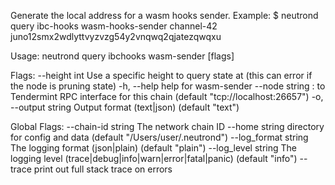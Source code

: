 Generate the local address for a wasm hooks sender.
Example:
$ neutrond query ibc-hooks wasm-hooks-sender channel-42 juno12smx2wdlyttvyzvzg54y2vnqwq2qjatezqwqxu

Usage:
  neutrond query ibchooks wasm-sender <channelID> <originalSender> [flags]

Flags:
      --height int      Use a specific height to query state at (this can error if the node is pruning state)
  -h, --help            help for wasm-sender
      --node string     <host>:<port> to Tendermint RPC interface for this chain (default "tcp://localhost:26657")
  -o, --output string   Output format (text|json) (default "text")

Global Flags:
      --chain-id string     The network chain ID
      --home string         directory for config and data (default "/Users/user/.neutrond")
      --log_format string   The logging format (json|plain) (default "plain")
      --log_level string    The logging level (trace|debug|info|warn|error|fatal|panic) (default "info")
      --trace               print out full stack trace on errors

